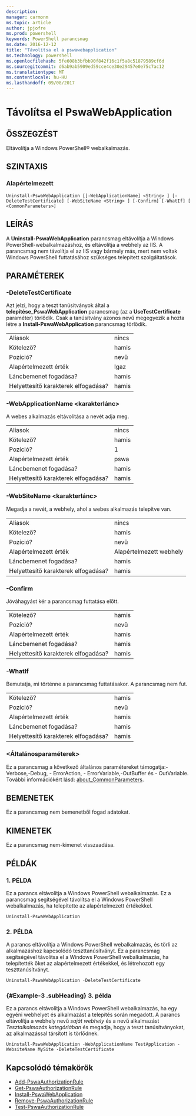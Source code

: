 ```yaml
---
description: 
manager: carmonm
ms.topic: article
author: jpjofre
ms.prod: powershell
keywords: PowerShell parancsmag
ms.date: 2016-12-12
title: "Távolítsa el a pswawebapplication"
ms.technology: powershell
ms.openlocfilehash: 5fe608b3bfbb90f842f16c1f5a8c51879589cf6d
ms.sourcegitcommit: d6ab9ab5909ed59cce4ce30e29457e0e75c7ac12
ms.translationtype: MT
ms.contentlocale: hu-HU
ms.lasthandoff: 09/08/2017
---
```

# <a name="uninstall-pswawebapplication"></a>Távolítsa el PswaWebApplication

## <a name="synopsis"></a>ÖSSZEGZÉST

Eltávolítja a Windows PowerShell® webalkalmazás.

## <a name="syntax"></a>SZINTAXIS

### <a name="default"></a>Alapértelmezett
```
Uninstall-PswaWebApplication [[-WebApplicationName] <String> ] [-DeleteTestCertificate] [-WebSiteName <String> ] [-Confirm] [-WhatIf] [ <CommonParameters>]
```

## <a name="description"></a>LEÍRÁS

A **Uninstall-PswaWebApplication** parancsmag eltávolítja a Windows PowerShell-webalkalmazáshoz, és eltávolítja a webhely az IIS. A parancsmag nem távolítja el az IIS vagy bármely más, mert nem voltak Windows PowerShell futtatásához szükséges telepített szolgáltatások.

## <a name="parameters"></a>PARAMÉTEREK

### <a name="-deletetestcertificate"></a>-DeleteTestCertificate

Azt jelzi, hogy a teszt tanúsítványok által a **telepítése\_PswaWebApplication** parancsmag (az a **UseTestCertificate** paraméter) törlődik.
Csak a tanúsítvány azonos nevű megegyezik a hozta létre a **Install-PswaWebApplication** parancsmag törlődik.

|||  
|-|-|
| Aliasok                              | nincs                                 |
| Kötelező?                            | hamis                                |
| Pozíció?                            | nevű                                |
| Alapértelmezett érték                        | Igaz                                 |
| Láncbemenet fogadása?               | hamis                                |
| Helyettesítő karakterek elfogadása?          | hamis                                |

### <a name="-webapplicationname-ltstringgt"></a>-WebApplicationName &lt;karakterlánc&gt;

A webes alkalmazás eltávolítása a nevét adja meg.

|||  
|-|-|
| Aliasok                              | nincs                                 |
| Kötelező?                            | hamis                                |
| Pozíció?                            | 1                                    |
| Alapértelmezett érték                        | pswa                                 |
| Láncbemenet fogadása?               | hamis                                |
| Helyettesítő karakterek elfogadása?          | hamis                                |

### <a name="-websitename-ltstringgt"></a>-WebSiteName &lt;karakterlánc&gt;

Megadja a nevét, a webhely, ahol a webes alkalmazás telepítve van.

|||  
|-|-|
| Aliasok                              | nincs                                 |
| Kötelező?                            | hamis                                |
| Pozíció?                            | nevű                                |
| Alapértelmezett érték                        | Alapértelmezett webhely                     |
| Láncbemenet fogadása?               | hamis                                |
| Helyettesítő karakterek elfogadása?          | hamis                                |

### <a name="-confirm"></a>-Confirm

Jóváhagyást kér a parancsmag futtatása előtt.

|||  
|-|-|
| Kötelező?                            | hamis                                |
| Pozíció?                            | nevű                                |
| Alapértelmezett érték                        | hamis                                |
| Láncbemenet fogadása?               | hamis                                |
| Helyettesítő karakterek elfogadása?          | hamis                                |

### <a name="-whatif"></a>-WhatIf

Bemutatja, mi történne a parancsmag futtatásakor.
A parancsmag nem fut.

|||  
|-|-|
| Kötelező?                            | hamis                                |
| Pozíció?                            | nevű                                |
| Alapértelmezett érték                        | hamis                                |
| Láncbemenet fogadása?               | hamis                                |
| Helyettesítő karakterek elfogadása?          | hamis                                |

### <a name="ltcommonparametersgt"></a>&lt;Általánosparaméterek&gt;

Ez a parancsmag a következő általános paramétereket támogatja:-Verbose,-Debug, - ErrorAction, - ErrorVariable,-OutBuffer és - OutVariable.
További információkért lásd: [about_CommonParameters](http://go.microsoft.com/fwlink/p/?LinkID=113216).

## <a name="inputs"></a>BEMENETEK

Ez a parancsmag nem bemenetből fogad adatokat.

## <a name="outputs"></a>KIMENETEK

Ez a parancsmag nem-kimenet visszaadása.

## <a name="examples"></a>PÉLDÁK

### <a name="example-1"></a>1. PÉLDA

Ez a parancs eltávolítja a Windows PowerShell webalkalmazás.
Ez a parancsmag segítségével távolítsa el a Windows PowerShell webalkalmazás, ha telepítette az alapértelmezett értékekkel.

```PowerShell
Uninstall-PswaWebApplication
```

### <a name="example-2"></a>2. PÉLDA

A parancs eltávolítja a Windows PowerShell webalkalmazás, és törli az alkalmazáshoz kapcsolódó teszttanúsítványt.
Ez a parancsmag segítségével távolítsa el a Windows PowerShell webalkalmazás, ha telepítették őket az alapértelmezett értékekkel, és létrehozott egy teszttanúsítványt.

```PowerShell
Uninstall-PswaWebApplication -DeleteTestCertificate
```

### <a name="example-3-example-3-subheading"></a>{#Example-3 .subHeading} 3. példa

Ez a parancs eltávolítja a Windows PowerShell webalkalmazás, ha egy egyéni webhelyet és alkalmazást a telepítés során megadott.
A parancs eltávolítja a webhely nevű *saját webhely* és a nevű alkalmazást *Tesztalkalmazás kategóriában* és megadja, hogy a teszt tanúsítványokat, az alkalmazással társított is törlődnek.

```
Uninstall-PswaWebApplication -WebApplicationName TestApplication -WebsiteName MySite -DeleteTestCertificate
```

## <a name="related-topics"></a>Kapcsolódó témakörök

- [Add-PswaAuthorizationRule](add-pswaauthorizationrule.md)
- [Get-PswaAuthorizationRule](get-pswaauthorizationrule.md)
- [Install-PswaWebApplication](install-pswawebapplication.md)
- [Remove-PswaAuthorizationRule](remove-pswaauthorizationrule.md)
- [Test-PswaAuthorizationRule](test-pswaauthorizationrule.md)
